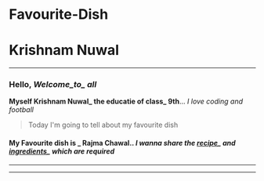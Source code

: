 # Favourite-Dish

# Krishnam Nuwal
---
 ### Hello, *Welcome_to_ all*
 
 **Myself Krishnam Nuwal_ the educatie of class_ 9th**... *I love coding and football*
 
> Today I'm going to tell about my favourite dish
 
 #### **My Favourite dish is _ Rajma Chawal**..  *I wanna share the [recipe]()_ and [ingredients]()_ which are required*
 ---
 ---
